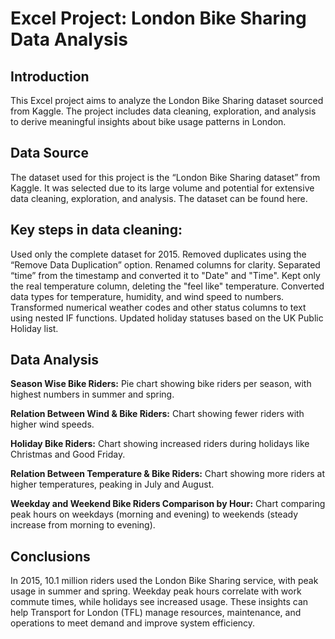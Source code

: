 # Excel Project: London Bike Sharing Data Analysis

## **Introduction**

This Excel project aims to analyze the London Bike Sharing dataset sourced from Kaggle. The project includes data cleaning, exploration, and analysis to derive meaningful insights about bike usage patterns in London.

## **Data Source**

The dataset used for this project is the “London Bike Sharing dataset” from Kaggle. It was selected due to its large volume and potential for extensive data cleaning, exploration, and analysis. The dataset can be found here.

## **Key steps in data cleaning:**

Used only the complete dataset for 2015.
Removed duplicates using the “Remove Data Duplication” option.
Renamed columns for clarity.
Separated “time” from the timestamp and converted it to "Date" and "Time".
Kept only the real temperature column, deleting the "feel like" temperature.
Converted data types for temperature, humidity, and wind speed to numbers.
Transformed numerical weather codes and other status columns to text using nested IF functions.
Updated holiday statuses based on the UK Public Holiday list.


## **Data Analysis**

**Season Wise Bike Riders:** Pie chart showing bike riders per season, with highest numbers in summer and spring.

**Relation Between Wind & Bike Riders:** Chart showing fewer riders with higher wind speeds.

**Holiday Bike Riders:** Chart showing increased riders during holidays like Christmas and Good Friday.

**Relation Between Temperature & Bike Riders:** Chart showing more riders at higher temperatures, peaking in July and August.

**Weekday and Weekend Bike Riders Comparison by Hour:** Chart comparing peak hours on weekdays (morning and evening) to weekends (steady increase from morning to evening).

## **Conclusions**

In 2015, 10.1 million riders used the London Bike Sharing service, with peak usage in summer and spring. Weekday peak hours correlate with work commute times, while holidays see increased usage. These insights can help Transport for London (TFL) manage resources, maintenance, and operations to meet demand and improve system efficiency.

